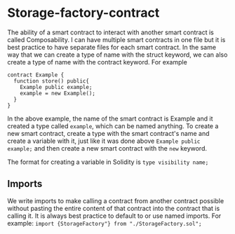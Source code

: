 # Storage-factory-contract

The ability of a smart contract to interact with another smart contract is called Composability. I can have multiple smart contracts in one file but it is best practice to have separate files for each smart contract. In the same way that we can create a type of name with the struct keyword, we can also create a type of name with the contract keyword. For example

```
contract Example {
  function store() public{
    Example public example;
    example = new Example();
  }
}
```
In the above example, the name of the smart contract is Example and it created a type called `example`, which can be named anything. 
To create a new smart contract, create a type with the smart contract's name and create a variable with it, just like it was done above `Example public example;` and then create a new smart contract with the `new` keyword. 

The format for creating a variable in Solidity is `type visibility name;`

## Imports
We write imports to make calling a contract from another contract possible without pasting the entire content of that contract into the contract that is calling it. It is always best practice to default to or use named imports. For example:
`import {StorageFactory"} from "./StorageFactory.sol";`

